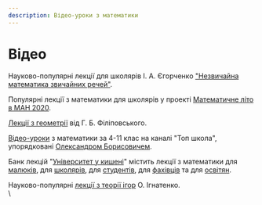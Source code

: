 ```yaml
---
description: Відео-уроки з математики
---
```


# Відео

Науково-популярні лекції для школярів І. А. Єгорченко ["Незвичайна математика звичайних речей"](https://www.youtube.com/playlist?list=PLBoNQWTfdR3iEmM8cIcueNcDa-pya63S6).

Популярні лекції з математики для школярів у проекті [Математичне літо в МАН 2020](https://www.youtube.com/playlist?list=PLjId-bQQHLC2oe0usD3FlnLwdNy9VDAcN).

[Лекції з геометрії](https://www.youtube.com/playlist?list=PLjId-bQQHLC2SKhTicJnGNEJHOcFyMGNc) від Г. Б. Філіповського.

[Відео-уроки](https://www.youtube.com/c/%D0%A2%D0%BE%D0%BF%D0%A8%D0%BA%D0%BE%D0%BB%D0%B0/playlists) з математики за 4-11 клас на каналі "Топ школа", упорядковані [Олександром Борисовичем](https://www.facebook.com/shkolatop/).

Банк лекцій "[Університет у кишені](https://lecbank.jimdofree.com/)" містить лекції з математики для [малюків](https://lecbank.jimdofree.com/%D0%B4%D0%BB%D1%8F-%D0%BC%D0%B0%D0%BB%D0%B5%D0%BD%D1%8C%D0%BA%D0%B8%D1%85/%D0%BC%D0%B0%D1%82%D0%B5%D0%BC%D0%B0%D1%82%D0%B8%D0%BA%D0%B0/), для [школярів](https://lecbank.jimdofree.com/%D0%B4%D0%BB%D1%8F-%D1%88%D0%BA%D0%BE%D0%BB%D1%8F%D1%80%D1%96%D0%B2/%D0%BC%D0%B0%D1%82%D0%B5%D0%BC%D0%B0%D1%82%D0%B8%D0%BA%D0%B0/), для [студентів](https://lecbank.jimdofree.com/%D0%B4%D0%BB%D1%8F-%D1%81%D1%82%D1%83%D0%B4%D0%B5%D0%BD%D1%82%D1%96%D0%B2/%D0%BC%D0%B0%D1%82%D0%B5%D0%BC%D0%B0%D1%82%D0%B8%D0%BA%D0%B0/), для [фахівців](https://lecbank.jimdofree.com/%D0%B4%D0%BB%D1%8F-%D1%84%D0%B0%D1%85%D1%96%D0%B2%D1%86%D1%96%D0%B2/%D0%BC%D0%B0%D1%82%D0%B5%D0%BC%D0%B0%D1%82%D0%B8%D0%BA%D0%B0/) та для [освітян](https://lecbank.jimdofree.com/%D0%B4%D0%BB%D1%8F-%D0%BE%D1%81%D0%B2%D1%96%D1%82%D1%8F%D0%BD/%D0%BC%D0%B0%D1%82%D0%B5%D0%BC%D0%B0%D1%82%D0%B8%D0%BA%D0%B0/).

Науково-популярні [лекції з теорії ігор](https://www.youtube.com/playlist?list=PLhFNCs5WjlaispmzK\_Uva\_f2y5aojttls) О. Ігнатенко.\
\
